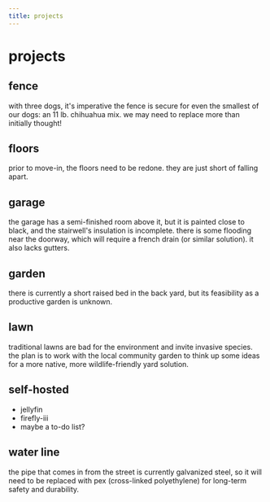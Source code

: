 ```yaml
---
title: projects
---
```


# projects

## fence

with three dogs, it's imperative the fence is secure for even the smallest of our dogs: an 11 lb. chihuahua mix. we may need to replace more than initially thought!

## floors

prior to move-in, the floors need to be redone. they are just short of falling apart.

## garage

the garage has a semi-finished room above it, but it is painted close to black, and the stairwell's insulation is incomplete. there is some flooding near the doorway, which will require a french drain (or similar solution). it also lacks gutters.

## garden

there is currently a short raised bed in the back yard, but its feasibility as a productive garden is unknown.

## lawn

traditional lawns are bad for the environment and invite invasive species. the plan is to work with the local community garden to think up some ideas for a more native, more wildlife-friendly yard solution.

## self-hosted

- jellyfin
- firefly-iii
- maybe a to-do list?

## water line

the pipe that comes in from the street is currently galvanized steel, so it will need to be replaced with pex (cross-linked polyethylene) for long-term safety and durability.